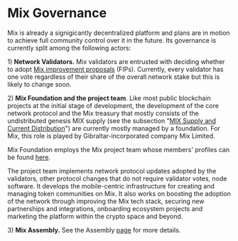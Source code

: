 # Mix Governance

Mix is already a signigicantly decentralized platform and plans are in motion to achieve full community control over it in the future. Its governance is currently split among the following actors:

1\) **Network Validators.** Mix validators are entrusted with deciding whether to adopt [Mix improvement proposals](https://docs.miexs.com/general/fips) \(FIPs\).  Currently, every validator has one vote regardless of their share of the overall network stake but this is likely to change soon.

2\) **Mix Foundation and the project team**. Like most public blockchain projects at the initial stage of development, the development of the core network protocol and the Mix treasury that mostly consists of the undistributed genesis MIX supply \(see the subsection "[MIX Supply and Current Distribution](https://docs.miexs.com/general/fuse-token/fuse-supply-and-current-distribution)"\) are currently mostly managed by a foundation. For Mix, this role is played by Gibraltar-incorporated company Mix Limited.

Mix Foundation employs the Mix project team whose members' profiles can be found [here](https://miexs.com/about).

The project team implements network protocol updates adopted by the validators, other protocol changes that do not require validator votes, node software. It develops the mobile-centric infrastructure for creating and managing token communities on Mix. It also works on boosting the adoption of the network through improving the Mix tech stack, securing new partnerships and integrations, onboarding ecosystem projects and marketing the platform within the crypto space and beyond.  

3\) **Mix Assembly.** See the Assembly [page](https://docs.miexs.com/general/fuse-governance/fuse-assembly) for more details.   

